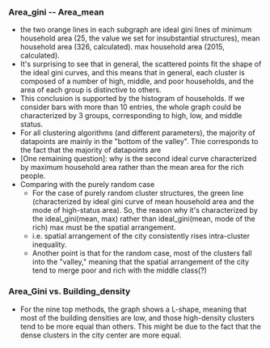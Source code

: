 ### Area_gini -- Area_mean 

* the two orange lines in each subgraph are ideal gini lines of minimum household area (25, the value we set for insubstantial structures), mean household area (326, calculated). max household area (2015, calculated). 
* It's surprising to see that in general, the scattered points fit the shape of the ideal gini curves, and this means that in general, each cluster is composed of a number of high, middle, and poor households, and the area of each group is distinctive to others.
* This conclusion is supported by the histogram of households. If we consider bars with more than 10 entries, the whole graph could be characterized by 3 groups, corresponding to high, low, and middle status. 
* For all clustering algorithms (and different parameters), the majority of datapoints are mainly in the "bottom of the valley". Thie corresponds to the fact that the majority of datapoints are 
* [One remaining question]: why is the second ideal curve characterized by maximum household area rather than the mean area for the rich people. 
* Comparing with the purely random case 
  * For the case of purely random cluster structures, the green line (characterized by ideal gini curve of mean household area and the mode of high-status area). So, the reason why it's characterized by the ideal_gini(mean, max) rather than ideal_gini(mean, mode of the rich) max must be the spatial arrangement. 
  * i.e. spatial arrangement of the city consistently rises intra-cluster inequality. 
  * Another point is that for the random case, most of the clusters fall into the "valley," meaning that the spatial arrangement of the city tend to merge poor and rich with the middle class(?) 





### Area_Gini vs. Building_density

* For the nine top methods, the graph shows a L-shape, meaning that most of the building densities are low, and those high-density clusters tend to be more equal than others. This might be due to the fact that the dense clusters in the city center are more equal. 